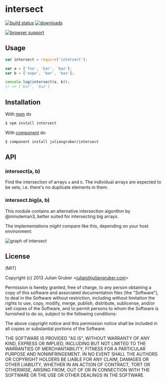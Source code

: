 
# intersect

[![build status](https://secure.travis-ci.org/juliangruber/intersect.svg)](http://travis-ci.org/juliangruber/intersect)
[![downloads](https://img.shields.io/npm/dm/intersect.svg)](https://www.npmjs.org/package/intersect)

[![browser support](https://ci.testling.com/juliangruber/intersect.png)](https://ci.testling.com/juliangruber/intersect)

## Usage

```js
var intersect = require('intersect');

var a = ['foo', 'bar', 'baz'];
var b = ['nope', 'bar', 'baz'];

console.log(intersect(a, b));
// => ['bar', 'baz']
```

## Installation

With [npm](http://npmjs.org) do

```bash
$ npm install intersect
```

With [component](https://github.com/component/component) do

```bash
$ component install juliangruber/intersect
```

## API

### intersect(a, b)

Find the intersection of arrays `a` and `b`. The individual arrays are expected to be sets, i.e. there's no duplicate elements in them.

### intersect.big(a, b)

This module contains an alternative intersection algorithm by @minuteman3, better suited for intersecting big arrays.

The implementations *might* compare like this, depending on your host environment:

![graph of intersect](http://minuteman3.github.io/minuteman3/graph.svg)

## License

(MIT)

Copyright (c) 2013 Julian Gruber &lt;julian@juliangruber.com&gt;

Permission is hereby granted, free of charge, to any person obtaining a copy of
this software and associated documentation files (the "Software"), to deal in
the Software without restriction, including without limitation the rights to
use, copy, modify, merge, publish, distribute, sublicense, and/or sell copies
of the Software, and to permit persons to whom the Software is furnished to do
so, subject to the following conditions:

The above copyright notice and this permission notice shall be included in all
copies or substantial portions of the Software.

THE SOFTWARE IS PROVIDED "AS IS", WITHOUT WARRANTY OF ANY KIND, EXPRESS OR
IMPLIED, INCLUDING BUT NOT LIMITED TO THE WARRANTIES OF MERCHANTABILITY,
FITNESS FOR A PARTICULAR PURPOSE AND NONINFRINGEMENT. IN NO EVENT SHALL THE
AUTHORS OR COPYRIGHT HOLDERS BE LIABLE FOR ANY CLAIM, DAMAGES OR OTHER
LIABILITY, WHETHER IN AN ACTION OF CONTRACT, TORT OR OTHERWISE, ARISING FROM,
OUT OF OR IN CONNECTION WITH THE SOFTWARE OR THE USE OR OTHER DEALINGS IN THE
SOFTWARE.
